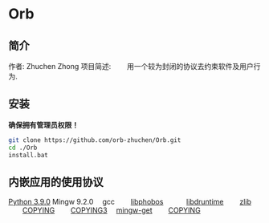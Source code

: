 # Orb

## 简介

作者: Zhuchen Zhong
项目简述:
&emsp;&emsp;用一个较为封闭的协议去约束软件及用户行为.

## 安装

<b>确保拥有管理员权限！</b>

```bash
git clone https://github.com/orb-zhuchen/Orb.git
cd ./Orb
install.bat
```

## 内嵌应用的使用协议

[Python 3.9.0](.\PYTHON-LICENSE.txt)
Mingw 9.2.0
&emsp;gcc
&emsp;&emsp;[libphobos](.\support\MinGW\share\doc\gcc\9.2.0\libphobos\src\LICENSE_1_0.txt)
&emsp;&emsp;&emsp;[libdruntime](.\support\MinGW\share\doc\gcc\9.2.0\libphobos\libdruntime\LICENSE)
&emsp;&emsp;[zlib](.\support\MinGW\share\doc\gcc\9.2.0\zlib\LICENSE_1_0.txt)
&emsp;&emsp;[COPYING](.\support\MinGW\share\doc\gcc\9.2.0\COPYING)
&emsp;&emsp;[COPYING3](.\support\MinGW\share\doc\gcc\9.2.0\COPYING3)
&emsp;[mingw-get](.\support\MinGW\share\doc\mingw-get\README)
&emsp;&emsp;[COPYING](.\support\MinGW\share\doc\mingw-get\COPYING)

